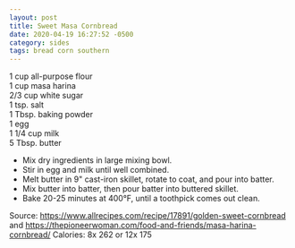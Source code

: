 ```yaml
---
layout: post
title: Sweet Masa Cornbread
date: 2020-04-19 16:27:52 -0500
category: sides
tags: bread corn southern
---
```

1 cup all-purpose flour  
1 cup masa harina  
2/3 cup white sugar  
1 tsp. salt  
1 Tbsp. baking powder  
1 egg  
1 1/4 cup milk  
5 Tbsp. butter  
<ul>
 	<li>Mix dry ingredients in large mixing bowl.</li>
 	<li>Stir in egg and milk until well combined.</li>
 	<li>Melt butter in 9" cast-iron skillet, rotate to coat, and pour into batter.</li>
 	<li>Mix butter into batter, then pour batter into buttered skillet.</li>
 	<li>Bake 20-25 minutes at 400°F, until a toothpick comes out clean.</li>
</ul>
Source: <a href="https://www.allrecipes.com/recipe/17891/golden-sweet-cornbread/">https://www.allrecipes.com/recipe/17891/golden-sweet-cornbread</a> and <a href="https://thepioneerwoman.com/food-and-friends/masa-harina-cornbread/">https://thepioneerwoman.com/food-and-friends/masa-harina-cornbread/</a>
Calories: 8x 262 or 12x 175  
